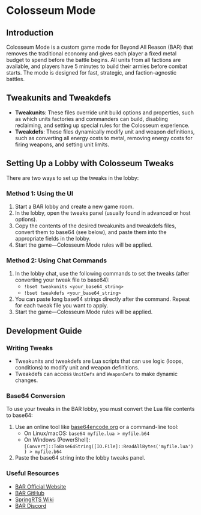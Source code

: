 # Colosseum Mode

## Introduction
Colosseum Mode is a custom game mode for Beyond All Reason (BAR) that removes the traditional economy and gives each player a fixed metal budget to spend before the battle begins. All units from all factions are available, and players have 5 minutes to build their armies before combat starts. The mode is designed for fast, strategic, and faction-agnostic battles.

## Tweakunits and Tweakdefs
- **Tweakunits**: These files override unit build options and properties, such as which units factories and commanders can build, disabling reclaiming, and setting up special rules for the Colosseum experience.
- **Tweakdefs**: These files dynamically modify unit and weapon definitions, such as converting all energy costs to metal, removing energy costs for firing weapons, and setting unit limits.

## Setting Up a Lobby with Colosseum Tweaks

There are two ways to set up the tweaks in the lobby:

### Method 1: Using the UI
1. Start a BAR lobby and create a new game room.
2. In the lobby, open the tweaks panel (usually found in advanced or host options).
3. Copy the contents of the desired tweakunits and tweakdefs files, convert them to base64 (see below), and paste them into the appropriate fields in the lobby.
4. Start the game—Colosseum Mode rules will be applied.

### Method 2: Using Chat Commands
1. In the lobby chat, use the following commands to set the tweaks (after converting your tweak file to base64):
   - `!bset tweakunits <your_base64_string>`
   - `!bset tweakdefs <your_base64_string>`
2. You can paste long base64 strings directly after the command. Repeat for each tweak file you want to apply.
3. Start the game—Colosseum Mode rules will be applied.

## Development Guide
### Writing Tweaks
- Tweakunits and tweakdefs are Lua scripts that can use logic (loops, conditions) to modify unit and weapon definitions.
- Tweakdefs can access `UnitDefs` and `WeaponDefs` to make dynamic changes.

### Base64 Conversion
To use your tweaks in the BAR lobby, you must convert the Lua file contents to base64:
1. Use an online tool like [base64encode.org](https://www.base64encode.org/) or a command-line tool:
   - On Linux/macOS: `base64 myfile.lua > myfile.b64`
   - On Windows (PowerShell): `[Convert]::ToBase64String([IO.File]::ReadAllBytes('myfile.lua')) > myfile.b64`
2. Paste the base64 string into the lobby tweaks panel.

### Useful Resources
- [BAR Official Website](https://www.beyondallreason.info/)
- [BAR GitHub](https://github.com/beyond-all-reason/Beyond-All-Reason)
- [SpringRTS Wiki](https://springrts.com/wiki/Main_Page)
- [BAR Discord](https://discord.gg/beyondallreason)
